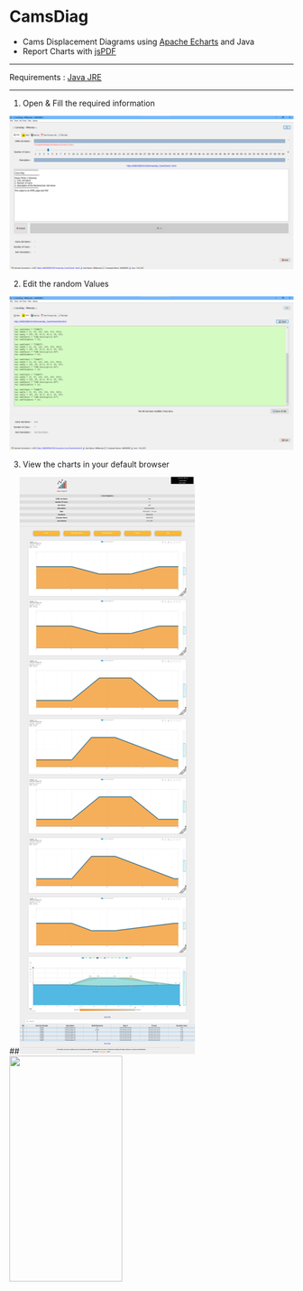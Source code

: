 # CamsDiag

 - Cams Displacement Diagrams using <a href="https://echarts.apache.org/en/index.html">Apache Echarts</a> and Java
 - Report Charts with <a href="https://github.com/parallax/jsPDF">jsPDF</a>

<hr>

Requirements : <a href="https://www.java.com/en/download/manual.jsp">Java JRE</a>

<hr>

1. Open & Fill the required information 

![alt text](https://github.com/mnlxr/CamsDiag/blob/main/images/camsdiag%20(1).png?raw=true)

2. Edit the random Values

![alt text](https://github.com/mnlxr/CamsDiag/blob/main/images/camsdiag%20(2).png?raw=true)

3. View the charts in your default browser

##![alt text](https://github.com/mnlxr/CamsDiag/blob/main/images/camsdiag%20(1).jpeg?raw=true)
<img src="https://camo.githubusercontent.com/..." data-canonical-src="https://github.com/mnlxr/CamsDiag/blob/main/images/camsdiag%20(1).jpeg?raw=true)" width="200" height="400" />
